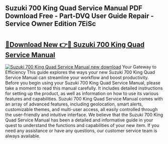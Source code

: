 ## Suzuki 700 King Quad Service Manual PDF Download Free - Part-DVQ User Guide Repair - Service Owner Edition 7EiSc

# <h2><a href="http://bc82150.oget.top/?id=Suzuki+700+King+Quad+Service+Manual">🔗Download New 👉🔴 Suzuki 700 King Quad Service Manual</a></h2>

[![Suzuki 700 King Quad Service Manual new download](https://i.imgur.com/5g1atiW.png)](http://bc82150.oget.top/?id=Suzuki+700+King+Quad+Service+Manual)
Your Gateway to Efficiency This guide explores the ways your new Suzuki 700 King Quad Service Manual can streamline your workflow and boost productivity. Before you begin using your Suzuki 700 King Quad Service Manual, please take a moment to read this manual carefully. It includes detailed instructions for setting up the product, as well as information on how to use its various features and capabilities. Suzuki 700 King Quad Service Manual comes with an array of advanced features, including geolocation, smart alerts, customizable themes, and multi-user access, all easily controlled through the user-friendly and intuitive interface. We believe that the Suzuki 700 King Quad Service Manual has been a detailed and informative guide in your quest to understand the functions and capabilities of your new item. If you need any assistance or have any questions, our customer service team is always available.
